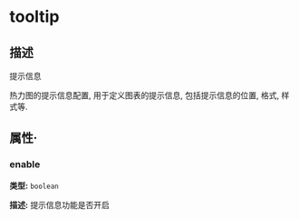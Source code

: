 # tooltip
## 描述
提示信息

热力图的提示信息配置, 用于定义图表的提示信息, 包括提示信息的位置, 格式, 样式等.


## 属性·

### enable

**类型:** `boolean`

**描述:**
提示信息功能是否开启